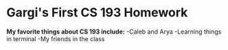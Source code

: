 # **Gargi's First CS 193 Homework**
**My favorite things about CS 193 include:**
-Caleb and Arya
-Learning things in terminal
-My friends in the class


